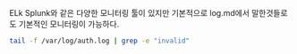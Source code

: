 ELk 
Splunk와 같은 다양한 모니터링 툴이 있지만 기본적으로 log.md에서 말한것들로도 기본적인 모니터링이 가능하다.


``` bash
tail -f /var/log/auth.log | grep -e "invalid"
```
